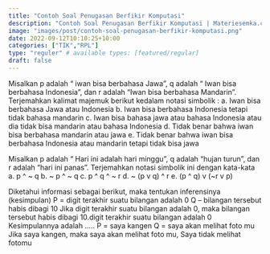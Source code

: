 ```yaml
---
title: "Contoh Soal Penugasan Berfikir Komputasi"
description: "Contoh Soal Penugasan Berfikir Komputasi | Materiesemka.com"
image: "images/post/contoh-soal-penugasan-berfikir-komputasi.png"
date: 2022-09-12T10:10:25+10:00
categories: ["TIK","RPL"]
type: "reguler" # available types: [featured/regular]
draft: false
---
```



Misalkan p adalah “ iwan bisa berbahasa Jawa”,  q adalah “ Iwan bisa berbahasa Indonesia”, dan r adalah “Iwan bisa berbahasa Mandarin”. Terjemahkan kalimat majemuk berikut kedalam notasi simbolik :
a. Iwan bisa berbahasa Jawa atau Indonesia
b. Iwan bisa berbahasa Indonesia tetapi tidak bahasa mandarin
c. Iwan bisa bahasa jawa atau bahasa Indonesia atau dia tidak bisa mandarin atau bahasa Indonesia
d. Tidak benar bahwa iwan bisa berbahasa mandarin atau jawa
e. Tidak benar bahwa iwan bisa berbahasa Indonesia atau mandarin tetapi tidak bisa jawa

Misalkan p adalah “ Hari ini adalah hari minggu”, q adalah “hujan turun”, dan r adalah “hari ini panas”. Terjemahkan notasi simbolik ini dengan kata-kata
a. p ^ ~ q
b. ~ p ^  ~ q
c. p ^ q ^  ~ r
d. ~ (p v q) ^ r
e. (p ^ q) v (~r v p)

Diketahui informasi sebagai berikut, maka tentukan inferensinya (kesimpulan) 
P = digit terakhir suatu bilangan adalah 0
Q – bilangan tersebut habis dibagi 10
Jika digit terakhir suatu bilangan adalah 0, maka bilangan tersebut habis dibagi 10.digit terakhir suatu bilangan adalah 0
Kesimpulannya adalah …..
P = saya kangen
Q = saya akan melihat foto mu
Jika saya kangen, maka saya akan melihat foto mu, Saya tidak melihat fotomu
